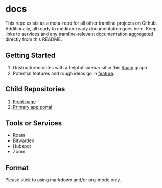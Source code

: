 # docs

This repo exists as a meta-repo for all other tramline projects on Github. Additionally, all ready to medium-ready documentation goes here. Keep links to services and any tramline-relevant documentation aggregated directly from this README.

## Getting Started

1. Unstructured notes with a helpful sidebar sit in this [Roam](https://roamresearch.com/#/app/tarmac/page/lBTiwRnXX) graph.
2. Potential features and rough ideas go in [feature](feature/).

## Child Repositories

1. [Front page](https://github.com/tramlinehq/page)
2. [Primary app portal](https://github.com/tramlinehq/site)

## Tools or Services

* Roam
* Bitwarden
* Hubspot
* Zoom

## Format

Please stick to using markdown and/or org-mode only.
